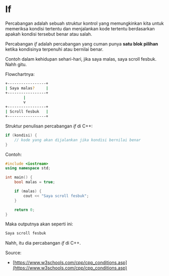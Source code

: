 # If

Percabangan adalah sebuah struktur kontrol yang memungkinkan kita untuk memeriksa kondisi tertentu dan menjalankan kode tertentu berdasarkan apakah kondisi tersebut benar atau salah.

Percabangan *if* adalah percabangan   yang cuman punya **satu blok pilihan**  ketika kondisinya terpenuhi atau bernilai benar.

Contoh dalam kehidupan sehari-hari, jika saya malas, saya scroll fesbuk. Nahh gitu.

Flowchartnya:

```bash
+-----------------+
| Saya malas?     |
+-----------------+
        |
        v
+-----------------+
| Scroll fesbuk   |
+-----------------+
```

Struktur penulisan percabangan *if* di C++:

```cpp
if (kondisi) {
    // kode yang akan dijalankan jika kondisi bernilai benar
}
```

Contoh:

```cpp
#include <iostream>
using namespace std;

int main() {
    bool malas = true;

    if (malas) {
        cout << "Saya scroll fesbuk";
    }

    return 0;
}
```

Maka outputnya akan seperti ini:

```bash
Saya scroll fesbuk
```

Nahh, itu dia percabangan *if* di C++.

Source:
- [https://www.w3schools.com/cpp/cpp_conditions.asp](https://www.w3schools.com/cpp/cpp_conditions.asp)
